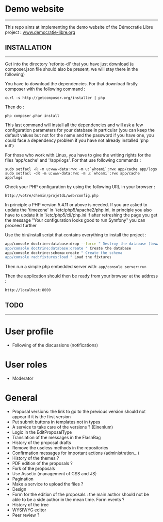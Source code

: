 # Demo website 
----

This repo aims at implementing the demo website of the Démocratie Libre project : www.democratie-libre.org

## INSTALLATION
----

Get into the directory 'refonte-dl' that you have just download (a composer.json file should also be present, we will stay there in the following)

You have to download the dependencies. For that download firstly composer with the following command :

    curl -s http://getcomposer.org/installer | php

Then do :

    php composer.phar install

This last command will install all the dependencies and will ask a few configuration parameters for your database in particular (you can keep the default values but not for the name and the password if you have one, you could face a dependency problem if you have not already installed 'php intl')

For those who work with Linux, you have to give the writing rights for the files 'app/cache' and '/app/logs'. For that use following commands :

    sudo setfacl -R -m u:www-data:rwx -m u:`whoami`:rwx app/cache app/logs
    sudo setfacl -dR -m u:www-data:rwx -m u:`whoami`:rwx app/cache app/logs

Check your PHP configuration by using the following URL in your browser :

    http://votre/chemin/projetdL/web/config.php

In principle a PHP version 5.4.11 or above is needed.
If you are asked to update the 'timezone' in '/etc/php5/apache2/php.ini, in principle you also have to update it in '/etc/php5/cli/php.ini
If after refreshing the page you get the message "Your configuration looks good to run Symfony" you can proceed further

Use the bin/install script that contains everything to install the project :

```bash
app/console doctrine:database:drop --force " Destroy the database (beware of your parameters.yml!)
app/console doctrine:database:create " Create the database
app/console doctrine:schema:create " Create the schema
app/console rad:fixtures:load " Load the fixtures
```

Then run a simple php embedded server with:
`app/console server:run`

Then the application should then be ready from your browser at the address :

`http://localhost:8000`

## TODO
----

# User profile

* Following of the discussions (notifications)

# User roles

* Moderator

# General

* Proposal versions: the link to go to the previous version should not appear if it is the first version
* Put submit buttons in templates not in types
* A service to take care of the versions ? (Einenlum)
* Logic in the EditProposalType
* Translation of the messages in the FlashBag
* History of the proposal drafts
* Remove the useless methods in the repositories
* Confirmation messages for important actions (administration…)
* History of the themes ?
* PDF edition of the proposals ?
* Fork of the proposals
* Use Assetic (management of CSS and JS)
* Pagination
* Make a service to upload the files ?
* Design
* Form for the edition of the proposals : the main author should not be able to be a side author in the mean time. Form events ?
* History of the tree
* WYSIWYG editor
* Peer review ?
